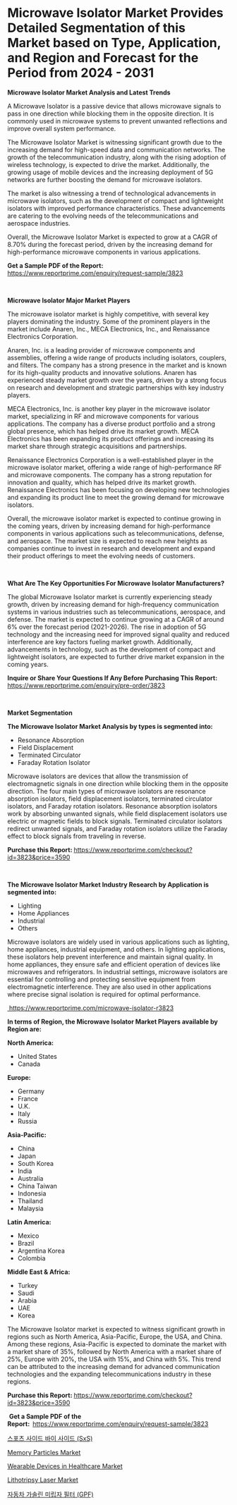<p><h1>Microwave Isolator Market Provides Detailed Segmentation of this Market based on Type, Application, and Region and Forecast for the Period from 2024 - 2031</h1></p><p><strong>Microwave Isolator Market Analysis and Latest Trends</strong></p>
<p><p>A Microwave Isolator is a passive device that allows microwave signals to pass in one direction while blocking them in the opposite direction. It is commonly used in microwave systems to prevent unwanted reflections and improve overall system performance.</p><p>The Microwave Isolator Market is witnessing significant growth due to the increasing demand for high-speed data and communication networks. The growth of the telecommunication industry, along with the rising adoption of wireless technology, is expected to drive the market. Additionally, the growing usage of mobile devices and the increasing deployment of 5G networks are further boosting the demand for microwave isolators.</p><p>The market is also witnessing a trend of technological advancements in microwave isolators, such as the development of compact and lightweight isolators with improved performance characteristics. These advancements are catering to the evolving needs of the telecommunications and aerospace industries.</p><p>Overall, the Microwave Isolator Market is expected to grow at a CAGR of 8.70% during the forecast period, driven by the increasing demand for high-performance microwave components in various applications.</p></p>
<p><strong>Get a Sample PDF of the Report:&nbsp;</strong> <a href="https://www.reportprime.com/enquiry/request-sample/3823">https://www.reportprime.com/enquiry/request-sample/3823</a></p>
<p>&nbsp;</p>
<p><strong>Microwave Isolator Major Market Players</strong></p>
<p><p>The microwave isolator market is highly competitive, with several key players dominating the industry. Some of the prominent players in the market include Anaren, Inc., MECA Electronics, Inc., and Renaissance Electronics Corporation.</p><p>Anaren, Inc. is a leading provider of microwave components and assemblies, offering a wide range of products including isolators, couplers, and filters. The company has a strong presence in the market and is known for its high-quality products and innovative solutions. Anaren has experienced steady market growth over the years, driven by a strong focus on research and development and strategic partnerships with key industry players.</p><p>MECA Electronics, Inc. is another key player in the microwave isolator market, specializing in RF and microwave components for various applications. The company has a diverse product portfolio and a strong global presence, which has helped drive its market growth. MECA Electronics has been expanding its product offerings and increasing its market share through strategic acquisitions and partnerships.</p><p>Renaissance Electronics Corporation is a well-established player in the microwave isolator market, offering a wide range of high-performance RF and microwave components. The company has a strong reputation for innovation and quality, which has helped drive its market growth. Renaissance Electronics has been focusing on developing new technologies and expanding its product line to meet the growing demand for microwave isolators.</p><p>Overall, the microwave isolator market is expected to continue growing in the coming years, driven by increasing demand for high-performance components in various applications such as telecommunications, defense, and aerospace. The market size is expected to reach new heights as companies continue to invest in research and development and expand their product offerings to meet the evolving needs of customers.</p></p>
<p>&nbsp;</p>
<p><strong>What Are The Key Opportunities For Microwave Isolator Manufacturers?</strong></p>
<p><p>The global Microwave Isolator market is currently experiencing steady growth, driven by increasing demand for high-frequency communication systems in various industries such as telecommunications, aerospace, and defense. The market is expected to continue growing at a CAGR of around 6% over the forecast period (2021-2026). The rise in adoption of 5G technology and the increasing need for improved signal quality and reduced interference are key factors fueling market growth. Additionally, advancements in technology, such as the development of compact and lightweight isolators, are expected to further drive market expansion in the coming years.</p></p>
<p><strong>Inquire or Share Your Questions If Any Before Purchasing This Report:</strong> <a href="https://www.reportprime.com/enquiry/pre-order/3823">https://www.reportprime.com/enquiry/pre-order/3823</a></p>
<p>&nbsp;</p>
<p><strong>Market Segmentation</strong></p>
<p><strong>The Microwave Isolator Market Analysis by types is segmented into:</strong></p>
<p><ul><li>Resonance Absorption</li><li>Field Displacement</li><li>Terminated Circulator</li><li>Faraday Rotation Isolator</li></ul></p>
<p><p>Microwave isolators are devices that allow the transmission of electromagnetic signals in one direction while blocking them in the opposite direction. The four main types of microwave isolators are resonance absorption isolators, field displacement isolators, terminated circulator isolators, and Faraday rotation isolators. Resonance absorption isolators work by absorbing unwanted signals, while field displacement isolators use electric or magnetic fields to block signals. Terminated circulator isolators redirect unwanted signals, and Faraday rotation isolators utilize the Faraday effect to block signals from traveling in reverse.</p></p>
<p><strong>Purchase this Report:&nbsp;</strong><a href="https://www.reportprime.com/checkout?id=3823&price=3590">https://www.reportprime.com/checkout?id=3823&price=3590</a></p>
<p>&nbsp;</p>
<p><strong>The Microwave Isolator Market Industry Research by Application is segmented into:</strong></p>
<p><ul><li>Lighting</li><li>Home Appliances</li><li>Industrial</li><li>Others</li></ul></p>
<p><p>Microwave isolators are widely used in various applications such as lighting, home appliances, industrial equipment, and others. In lighting applications, these isolators help prevent interference and maintain signal quality. In home appliances, they ensure safe and efficient operation of devices like microwaves and refrigerators. In industrial settings, microwave isolators are essential for controlling and protecting sensitive equipment from electromagnetic interference. They are also used in other applications where precise signal isolation is required for optimal performance.</p></p>
<p><a href="https://www.reportprime.com/microwave-isolator-r3823">&nbsp;https://www.reportprime.com/microwave-isolator-r3823</a></p>
<p><strong>In terms of Region, the Microwave Isolator Market Players available by Region are:</strong></p>
<p>
    <p> <strong> North America: </strong>
        <ul>
            <li>United States</li>
            <li>Canada</li>
        </ul>
        </p> 
    <p> <strong> Europe: </strong>
        <ul>
            <li>Germany</li>
            <li>France</li>
            <li>U.K.</li>
            <li>Italy</li>
            <li>Russia</li>
        </ul>
        </p> 
    <p> <strong> Asia-Pacific: </strong>
        <ul>
            <li>China</li>
            <li>Japan</li>
            <li>South Korea</li>
            <li>India</li>
            <li>Australia</li>
            <li>China Taiwan</li>
            <li>Indonesia</li>
            <li>Thailand</li>
            <li>Malaysia</li>
        </ul>
        </p> 
    <p> <strong> Latin America: </strong>
        <ul>
            <li>Mexico</li>
            <li>Brazil</li>
            <li>Argentina Korea</li>
            <li>Colombia</li>
        </ul>
        </p> 
    <p> <strong> Middle East & Africa: </strong>
        <ul>
            <li>Turkey</li>
            <li>Saudi</li>
            <li>Arabia</li>
            <li>UAE</li>
            <li>Korea</li>
        </ul>
    </p>
    </p>
<p><p>The Microwave Isolator market is expected to witness significant growth in regions such as North America, Asia-Pacific, Europe, the USA, and China. Among these regions, Asia-Pacific is expected to dominate the market with a market share of 35%, followed by North America with a market share of 25%, Europe with 20%, the USA with 15%, and China with 5%. This trend can be attributed to the increasing demand for advanced communication technologies and the expanding telecommunications industry in these regions.</p></p>
<p><strong>Purchase this Report: </strong><a href="https://www.reportprime.com/checkout?id=3823&price=3590">https://www.reportprime.com/checkout?id=3823&price=3590</a></p>
<p>&nbsp;<strong>Get a Sample PDF of the Report:&nbsp;&nbsp;</strong><a href="https://www.reportprime.com/enquiry/request-sample/3823">https://www.reportprime.com/enquiry/request-sample/3823</a></p>
<p><strong></strong></p>
<p><p><a href="https://github.com/ahmadrevanz10/Market-Research-Report-List-2/blob/main/7237905103545.md">스포츠 사이드 바이 사이드 (SxS)</a></p><p><a href="https://github.com/AKSHATREPORTPRIME/Market-Research-Report-List-6/blob/main/memory-particles-market.md">Memory Particles Market</a></p><p><a href="https://medium.com/@tiannaorton6767/wearable-devices-in-healthcare-market-overview-regional-outlook-and-competitive-strategies-on-acc7446808eb">Wearable Devices in Healthcare Market</a></p><p><a href="https://medium.com/@jacobwilkins67/insights-into-lithotripsy-laser-market-share-and-competitive-landscape-for-period-from-2024-to-2031-58011ba0a872">Lithotripsy Laser Market</a></p><p><a href="https://github.com/jimahmed0511/Market-Research-Report-List-2/blob/main/9686286103544.md">자동차 가솔린 미립자 필터 (GPF)</a></p></p>